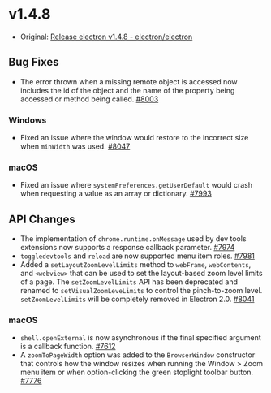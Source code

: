 # v1.4.8

* Original: [Release electron v1.4.8 - electron/electron](https://github.com/electron/electron/releases/tag/v1.4.8)

## Bug Fixes

* The error thrown when a missing remote object is accessed now includes the id of the object and the name of the property being accessed or method being called. [#8003](https://github.com/electron/electron/pull/8003)

### Windows

* Fixed an issue where the window would restore to the incorrect size when `minWidth` was used. [#8047](https://github.com/electron/electron/pull/8047)

### macOS

* Fixed an issue where `systemPreferences.getUserDefault` would crash when requesting a value as an array or dictionary. [#7993](https://github.com/electron/electron/pull/7993)

## API Changes

* The implementation of `chrome.runtime.onMessage` used by dev tools extensions now supports a response callback parameter. [#7974](https://github.com/electron/electron/pull/7974)
* `toggledevtools` and `reload` are now supported menu item roles. [#7981](https://github.com/electron/electron/pull/7981)
* Added a `setLayoutZoomLevelLimits` method to `webFrame`, `webContents`, and `<webview>` that can be used to set the layout-based zoom level limits of a page. The `setZoomLevelLimits` API has been deprecated and renamed to `setVisualZoomLeveLimits` to control the pinch-to-zoom level. `setZoomLevelLimits` will be completely removed in Electron 2.0. [#8041](https://github.com/electron/electron/pull/8041)

### macOS

* `shell.openExternal` is now asynchronous if the final specified argument is a callback function. [#7612](https://github.com/electron/electron/pull/7612)
* A `zoomToPageWidth` option was added to the `BrowserWindow` constructor that controls how the window resizes when running the Window > Zoom menu item or when option-clicking the green stoplight toolbar button. [#7776](https://github.com/electron/electron/pull/7776)
